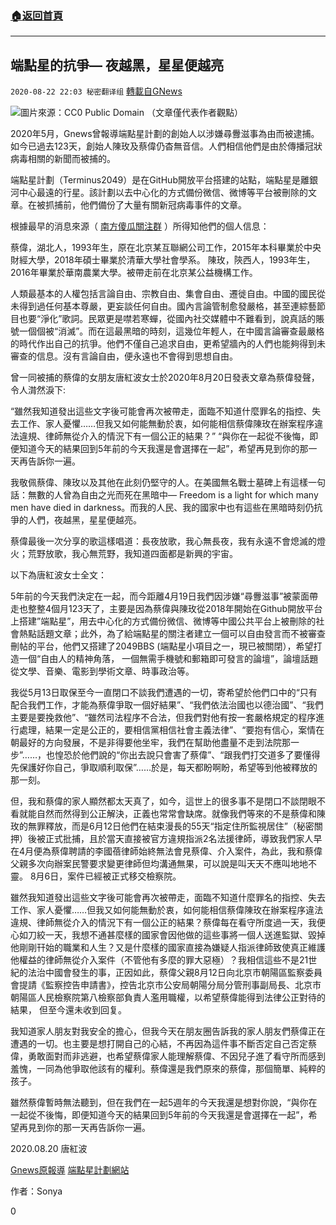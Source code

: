 ###  [:house:返回首頁](https://github.com/ourhimalayas/txt)
---

## 端點星的抗爭&#8212; 夜越黑，星星便越亮
`2020-08-22 22:03 秘密翻译组` [轉載自GNews](https://gnews.org/zh-hant/312570/)

![](https://s3.amazonaws.com/gnews-media-offload/wp-content/uploads/2020/08/22215009/cropped_milkyway.jpg)圖片來源：CC0 Public Domain 
（文章僅代表作者觀點）

2020年5月，Gnews曾報導端點星計劃的創始人以涉嫌尋釁滋事為由而被逮捕。如今已過去123天，創始人陳玫及蔡偉仍杳無音信。人們相信他們是由於傳播冠狀病毒相關的新聞而被捕的。

端點星計劃（Terminus2049）是在GitHub開放平台搭建的站點，端點星是離銀河中心最遠的行星。該計劃以去中心化的方式備份微信、微博等平台被刪除的文章。在被抓捕前，他們備份了大量有關新冠病毒事件的文章。

根據最早的消息來源（ [南方傻瓜關注群](https://www.facebook.com/permalink.php?story_fbid=2934313539948567&amp;id=1466849490028320) ）所得知他們的個人信息：

蔡偉，湖北人，1993年生，原在北京某互聯網公司工作，2015年本科畢業於中央財經大學，2018年碩士畢業於清華大學社會學系。 
陳玫，陝西人，1993年生，2016年畢業於華南農業大學。被帶走前在北京某公益機構工作。

人類最基本的人權包括言論自由、宗教自由、集會自由、遷徙自由。中國的國民從未得到過任何基本尊嚴，更妄談任何自由。國內言論管制愈發嚴格，甚至連綜藝節目也要“淨化”歌詞。民眾更是噤若寒蟬，從國內社交媒體中不難看到，說真話的賬號一個個被“消滅”。而在這最黑暗的時刻，這幾位年輕人，在中國言論審查最嚴格的時代作出自己的抗爭。他們不僅自己追求自由，更希望牆內的人們也能夠得到未審查的信息。沒有言論自由，便永遠也不會得到思想自由。

曾一同被捕的蔡偉的女朋友唐紅波女士於2020年8月20日發表文章為蔡偉發聲，令人潸然淚下:

“雖然我知道發出這些文字後可能會再次被帶走，面臨不知道什麼罪名的指控、失去工作、家人憂懼……但我又如何能無動於衷，如何能相信蔡偉陳玫在辦案程序違法違規、律師無從介入的情況下有一個公正的結果？” 
 “與你在一起從不後悔，即便知道今天的結果回到5年前的今天我還是會選擇在一起”，希望再見到你的那一天再告訴你一遍。

我敬佩蔡偉、陳玫以及其他在此刻仍堅守的人。在美國無名戰士墓碑上有這樣一句話：無數的人曾為自由之光而死在黑暗中— Freedom is a light for which many men have died in darkness。而我的人民、我的國家中也有這些在黑暗時刻仍抗爭的人們，夜越黑，星星便越亮。

蔡偉最後一次分享的歌這樣唱道：長夜放歌，我心無長夜，我有永遠不會熄滅的燈火；荒野放歌，我心無荒野，我知道四面都是新興的宇宙。

以下為唐紅波女士全文：

5年前的今天我們決定在一起，而今距離4月19日我們因涉嫌“尋釁滋事”被蒙面帶走也整整4個月123天了，主要是因為蔡偉與陳玫從2018年開始在Github開放平台上搭建”端點星”，用去中心化的方式備份微信、微博等中國公共平台上被刪除的社會熱點話題文章；此外，為了給端點星的關注者建立一個可以自由發言而不被審查刪帖的平台，他們又搭建了2049BBS (端點星小項目之一，現已被關閉），希望打造一個“自由人的精神角落， 一個無需手機號和郵箱即可發言的論壇”，論壇話題從文學、音樂、電影到學術文章、時事政治等。

我從5月13日取保至今一直閉口不談我們遭遇的一切，寄希望於他們口中的“只有配合我們工作，才能為蔡偉爭取一個好結果”、“我們依法治國也以德治國”、“我們主要是要挽救他”、“雖然司法程序不合法，但我們對他有按一套嚴格規定的程序進行處理，結果一定是公正的，要相信黨相信社會主義法律”、“要抱有信心，案情在朝最好的方向發展，不是非得要他坐牢，我們在幫助他盡量不走到法院那一步”……，也惶恐於他們說的“你出去說只會害了蔡偉”、“跟我們打交道多了要懂得先保護好你自己，爭取順利取保”……於是，每天都盼啊盼，希望等到他被釋放的那一刻。

但，我和蔡偉的家人顯然都太天真了，如今，這世上的很多事不是閉口不談閉眼不看就能自然而然得到公正解決，正義也常常會缺席。就像我們等來的不是蔡偉和陳玫的無罪釋放，而是6月12日他們在結束漫長的55天“指定住所監視居住”（秘密關押）後被正式批捕，且於當天直接被官方違規指派2名法援律師，導致我們家人早在4月便為蔡偉聘請的李國蓓律師始終無法會見蔡偉、介入案件，為此，我和蔡偉父親多次向辦案民警要求變更律師但均溝通無果，可以說是叫天天不應叫地地不靈。 8月6日，案件已經被正式移交檢察院。

雖然我知道發出這些文字後可能會再次被帶走，面臨不知道什麼罪名的指控、失去工作、家人憂懼……但我又如何能無動於衷，如何能相信蔡偉陳玫在辦案程序違法違規、律師無從介入的情況下有一個公正的結果？蔡偉每在看守所度過一天，我便心如刀絞一天，我想不通甚麼樣的國家會因他做的這些事將一個人送進監獄、毀掉他剛剛幵始的職業和人生？又是什麼樣的國家直接為嫌疑人指派律師致使真正維護他權益的律師無從介入案件（不管他有多麼的罪大惡極）？我相信這些不是21世紀的法治中國會發生的事，正因如此，蔡偉父親8月12日向北京市朝陽區監察委員會提請《監察控告申請書》，控告北京市公安局朝陽分局分管刑事副局長、北京市朝陽區人民檢察院第八檢察部負責人濫用職權，以希望蔡偉能得到法律公正對待的結果， 但至今還未收到回复。

我知道家人朋友對我安全的擔心，但我今天在朋友圈告訴我的家人朋友們蔡偉正在遭遇的一切。也主要是想打開自己的心結，不再因為這件事不斷否定自己否定蔡偉，勇敢面對而非逃避，也希望蔡偉家人能理解蔡偉、不因兒子進了看守所而感到羞愧，一同為他爭取他該有的權利。蔡偉還是我們原來的蔡偉，那個簡單、純粹的孩子。

雖然蔡偉暫時無法聽到，但在我們在一起5週年的今天我還是想對你說，“與你在一起從不後悔，即便知道今天的結果回到5年前的今天我還是會選擇在一起”，希望再見到你的那一天再告訴你一遍。

2020.08.20 
唐紅波

[Gnews原報導](https://gnews.org/zh-hans/195652/) 
 [端點星計劃網站](https://terminus2049.github.io/)

作者：Sonya

0
